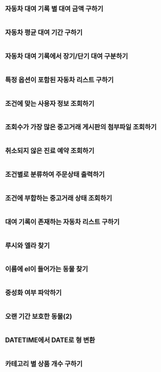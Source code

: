 ## 자동차 대여 기록 별 대여 금액 구하기
```sql
```
## 자동차 평균 대여 기간 구하기
```sql
```
## 자동차 대여 기록에서 장기/단기 대여 구분하기
```sql
```
## 특정 옵션이 포함된 자동차 리스트 구하기
```sql
```
## 조건에 맞는 사용자 정보 조회하기
```sql
```
## 조회수가 가장 많은 중고거래 게시판의 첨부파일 조회하기
```sql
```
## 취소되지 않은 진료 예약 조회하기
```sql
```
## 조건별로 분류하여 주문상태 출력하기
```sql
```
## 조건에 부합하는 중고거래 상태 조회하기
```sql
```
## 대여 기록이 존재하는 자동차 리스트 구하기
```sql
```
## 루시와 엘라 찾기
```sql
```
## 이름에 el이 들어가는 동물 찾기
```sql
```
## 중성화 여부 파악하기
```sql
```
## 오랜 기간 보호한 동물(2)
```sql
```
## DATETIME에서 DATE로 형 변환
```sql
```
## 카테고리 별 상품 개수 구하기
```sql
```
